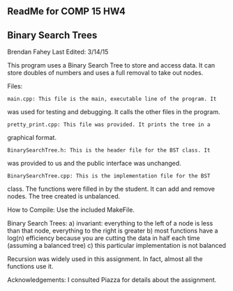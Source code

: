 ## ReadMe for COMP 15 HW4 
## Binary Search Trees

Brendan Fahey
Last Edited: 3/14/15

This program uses a Binary Search Tree to store and access data. It can
store doubles of numbers and uses a full removal to take out nodes.

Files:

	main.cpp: This file is the main, executable line of the program. It 
was used for testing and debugging. It calls the other files in the program.

	pretty_print.cpp: This file was provided. It prints the tree in a 
graphical format.

	BinarySearchTree.h: This is the header file for the BST class. It 
was provided to us and the public interface was unchanged.
	
	BinarySearchTree.cpp: This is the implementation file for the BST 
class. The functions were filled in by the student. It can add and remove
nodes. The tree created is unbalanced.

How to Compile: Use the included MakeFile.

Binary Search Trees:
	a) invariant: everything to the left of a node is less than that 
		node, everything to the right is greater
	b) most functions have a log(n) efficiency because you are cutting
		the data in half each time (assuming a balanced tree)
	c) this particular implementation is not balanced

Recursion was widely used in this assignment. In fact, almost all the 
functions use it. 

Acknowledgements: I consulted Piazza for details about the assignment.

